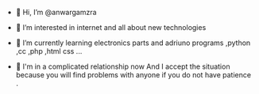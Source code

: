 - 👋 Hi, I’m @anwargamzra

- 👀 I’m interested in internet and all about 
      new technologies
- 🌱 I’m currently learning electronics parts
      and  adriuno programs ,python ,cc ,php ,html
      css ...
- 💞️ I'm in a complicated relationship now 
      And I accept the situation because 
      you will find problems with anyone 
      if you do not have patience . 
 


<!---
anwargamzra/anwargamzra is a ✨ special ✨ repository because its `README.md` (this file) appears on your GitHub profile.
You can click the Preview link to take a look at your changes.
--->
